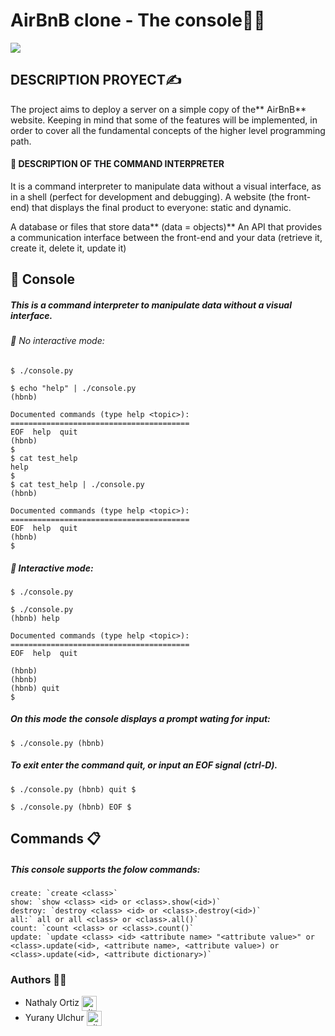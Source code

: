 # **AirBnB clone - The console**👩‍💻

<img align="center" src="https://miro.medium.com/max/1400/0*NChTo-XqLOxLabIW" /></a>

## 	DESCRIPTION PROYECT✍
 The project aims to deploy a server on a simple copy of the** AirBnB** website. Keeping in mind that some of the features will be implemented, in order to cover all the fundamental concepts of the higher level programming path.

#### 📍 DESCRIPTION OF THE COMMAND INTERPRETER
It is a command interpreter to manipulate data without a visual interface, as in a shell (perfect for development and debugging).
A website (the front-end) that displays the final product to everyone: static and dynamic.

A database or files that store data** (data = objects)**
An API that provides a communication interface between the front-end and your data (retrieve it, create it, delete it, update it)

## 📍 Console 
##### This is a command interpreter to manipulate data without a visual interface.

###### 📍 No interactive mode:
`$ ./console.py`

	$ echo "help" | ./console.py
	(hbnb)

	Documented commands (type help <topic>):
	========================================
	EOF  help  quit
	(hbnb) 
	$
	$ cat test_help
	help
	$
	$ cat test_help | ./console.py
	(hbnb)

	Documented commands (type help <topic>):
	========================================
	EOF  help  quit
	(hbnb) 
	$

##### 📍 Interactive mode:
`$ ./console.py`

	$ ./console.py
	(hbnb) help

	Documented commands (type help <topic>):
	========================================
	EOF  help  quit

	(hbnb) 
	(hbnb) 
	(hbnb) quit
	$

##### On this mode the console displays a prompt wating for input:

`$ ./console.py
(hbnb) `

##### To exit enter the command quit, or input an EOF signal (ctrl-D).

`$ ./console.py
(hbnb) quit
$`

`$ ./console.py
(hbnb) EOF
$`

## Commands 📋
##### This console supports the folow commands:

	create: `create <class>`
	show: `show <class> <id> or <class>.show(<id>)`
	destroy: `destroy <class> <id> or <class>.destroy(<id>)`
	all:` all or all <class> or <class>.all()`
	count: `count <class> or <class>.count()`
	update: `update <class> <id> <attribute name> "<attribute value>" or <class>.update(<id>, <attribute name>, <attribute value>) or <class>.update(<id>, <attribute dictionary>)`

### Authors 👭🏻
* Nathaly Ortiz <a href="https://github.com/Natha0b" rel="nofollow"><img align="center" alt="github" src="https://www.vectorlogo.zone/logos/github/github-tile.svg" height="24" /></a>
* Yurany Ulchur <a href="https://github.com/YuranyUlchur" rel="nofollow"><img align="center" alt="github" src="https://www.vectorlogo.zone/logos/github/github-tile.svg" height="24" /></a>